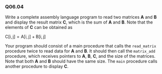 
### Q06.04

Write a complete assembly language program to read two matrices **A** and **B** and display the result matrix **C**, which is the sum of **A** and **B**. Note that the elements of **C** can be obtained as

$\mathrm{C[i,j] = A[i,j] + B[i,j]}$

Your program should consist of a main procedure that calls the `read_matrix` procedure twice to read data for **A** and **B**. It should then call the `matrix_add` procedure, which receives pointers to **A**, **B**, **C**, and the size of the matrices. Note that both **A** and **B** should have the same size. The `main` procedure calls another procedure to display **C**.